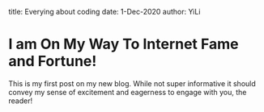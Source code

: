 title: Everying about coding
date: 1-Dec-2020
author: YiLi

# I am On My Way To Internet Fame and Fortune!

This is my first post on my new blog. While not super informative it
should convey my sense of excitement and eagerness to engage with you,
the reader!

[comment]: #
